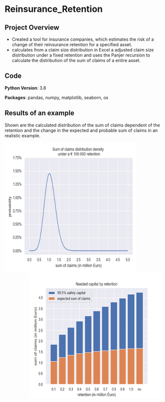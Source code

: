 # Reinsurance_Retention

## Project Overview
* Created a tool for insurance companies, which estimates the risk of a change of their reinsurance retention for a specified asset. 
* calculates from a claim size distribution in Excel a adjusted claim size distribution under a fixed retention and uses the Panjer recursion to calculate the distribution of the sum of claims of a entire asset.

## Code
**Python Version**: 3.8

**Packages**: pandas, numpy, matplotlib, seaborn, os

## Results of an example
Shown are the calculated distribution of the sum of claims dependent of the retention and the change in the expected and probable sum of claims in an realistic example.

<img align="left" width="425" height="420" src="https://raw.githubusercontent.com/Olhaau/Reinsurance_retention/master/SumOfClaims.gif">
<img align="right" width="425" height="405" src="https://raw.githubusercontent.com/Olhaau/Reinsurance_retention/master/EstimatedSafetyCapital.png">
